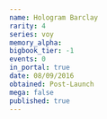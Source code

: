 ```yaml
---
name: Hologram Barclay
rarity: 4
series: voy
memory_alpha:
bigbook_tier: -1
events: 0
in_portal: true
date: 08/09/2016
obtained: Post-Launch
mega: false
published: true
---
```



